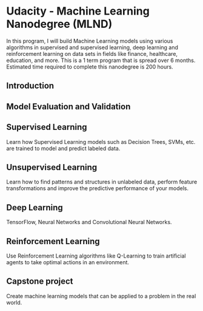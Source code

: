 # Udacity - Machine Learning Nanodegree (MLND)

In this program, I will build Machine Learning models using various algorithms in supervised and supervised learning, deep learning and reinforcement learning on data sets in fields like finance, healthcare, education, and
more. This is a 1 term program that is spread over 6 months. Estimated time required to complete this nanodegree is 200 hours.

## Introduction

## Model Evaluation and Validation

## Supervised Learning
Learn how Supervised Learning models such as Decision Trees, SVMs, etc. are trained to model and predict labeled data.

## Unsupervised Learning
Learn how to find patterns and structures in unlabeled data, perform feature transformations and improve the predictive performance of your models.

## Deep Learning
TensorFlow, Neural Networks and Convolutional Neural Networks.

## Reinforcement Learning
Use Reinforcement Learning algorithms like Q-Learning to train artificial agents to take optimal actions in an environment.

## Capstone project
Create machine learning models that can be applied to a problem in the real world.
